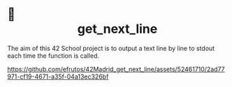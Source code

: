 # 📝 <center>**get_next_line**<center>

The aim of this 42 School project is to output a text line by line to stdout each time the function is called.






https://github.com/efrutos/42Madrid_get_next_line/assets/52461710/2ad77971-cf19-4671-a35f-04a13ec326bf


